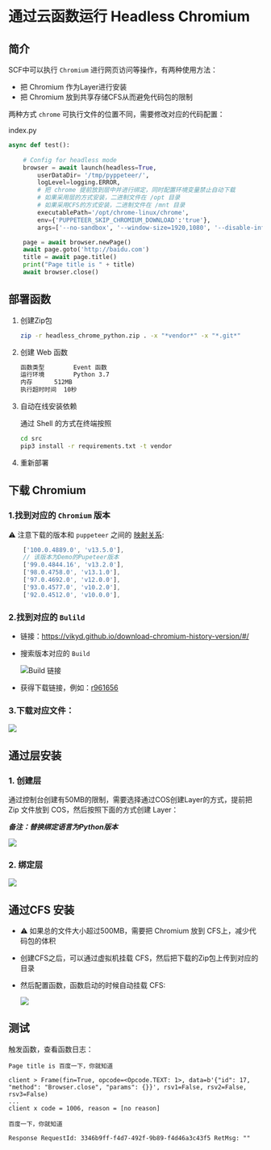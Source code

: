 # 通过云函数运行 Headless Chromium


## 简介

SCF中可以执行 `Chromium` 进行网页访问等操作，有两种使用方法：

- 把 Chromium 作为Layer进行安装
- 把 Chromium 放到共享存储CFS从而避免代码包的限制

两种方式 `chrome` 可执行文件的位置不同，需要修改对应的代码配置：

index.py

```python
async def test():
    
    # Config for headless mode
    browser = await launch(headless=True, 
        userDataDir= '/tmp/pyppeteer/', 
        logLevel=logging.ERROR, 
        # 把 chrome 提前放到层中并进行绑定，同时配置环境变量禁止自动下载
        # 如果采用层的方式安装，二进制文件在 /opt 目录
        # 如果采用CFS的方式安装，二进制文件在 /mnt 目录
        executablePath='/opt/chrome-linux/chrome', 
        env={'PUPPETEER_SKIP_CHROMIUM_DOWNLOAD':'true'}, 
        args=['--no-sandbox', '--window-size=1920,1080', '--disable-infobars'])

    page = await browser.newPage()
    await page.goto('http://baidu.com')
    title = await page.title()
    print("Page title is " + title)
    await browser.close()
```

## 部署函数

1. 创建Zip包

    ```bash
    zip -r headless_chrome_python.zip . -x "*vendor*" -x "*.git*"
    ```
2. 创建 Web 函数

    ```bash
    函数类型	    Event 函数
    运行环境	    Python 3.7
    内存	    512MB
    执行超时时间  10秒
    ```

3. 自动在线安装依赖

    通过 Shell 的方式在终端按照

    ```bash
    cd src
    pip3 install -r requirements.txt -t vendor
    ```
4. 重新部署

## 下载 Chromium

### 1.找到对应的 `Chromium` 版本

⚠️ 注意下载的版本和 `puppeteer` 之间的 [映射关系](https://github.com/puppeteer/puppeteer/blob/main/versions.js):

```js
    ['100.0.4889.0', 'v13.5.0'],
    // 该版本为Demo的Pupeteer版本
    ['99.0.4844.16', 'v13.2.0'],
    ['98.0.4758.0', 'v13.1.0'],
    ['97.0.4692.0', 'v12.0.0'],
    ['93.0.4577.0', 'v10.2.0'],
    ['92.0.4512.0', 'v10.0.0'],
```

### 2.找到对应的 `Bulild` 

- 链接：https://vikyd.github.io/download-chromium-history-version/#/
- 搜索版本对应的 `Build`

  ![Build 链接](https://user-images.githubusercontent.com/251222/158581688-b5a390aa-e969-4181-a8cc-428c65bf839a.png)

- 获得下载链接，例如：[r961656](https://www.googleapis.com/download/storage/v1/b/chromium-browser-snapshots/o/Linux_x64%2F961656%2Fchrome-linux.zip)

### 3.下载对应文件：

![](https://user-images.githubusercontent.com/251222/158582196-fb7c90bc-75b0-40f1-9d3a-cbf78611781f.png)


## 通过层安装

### 1. 创建层

通过控制台创建有50MB的限制，需要选择通过COS创建Layer的方式，提前把 Zip 文件放到 COS，然后按照下面的方式创建 Layer：

***备注：替换绑定语言为Python版本*** 


![](https://user-images.githubusercontent.com/251222/158583758-530e1d1d-41a1-4e38-82c4-3eb1f6c59aa3.png)

### 2. 绑定层

![](https://user-images.githubusercontent.com/251222/158590530-f592f3d2-a47a-421b-bc5d-230c963178a4.png)


## 通过CFS 安装

- ⚠️ 如果总的文件大小超过500MB，需要把 Chromium 放到 CFS上，减少代码包的体积
- 创建CFS之后，可以通过虚拟机挂载 CFS，然后把下载的Zip包上传到对应的目录
- 然后配置函数，函数启动的时候自动挂载 CFS:

  ![](https://user-images.githubusercontent.com/251222/158591094-ef6d5595-ee95-4594-b99c-0e85ee98e1d8.png)

## 测试

触发函数，查看函数日志：

```
Page title is 百度一下，你就知道

client > Frame(fin=True, opcode=<Opcode.TEXT: 1>, data=b'{"id": 17, "method": "Browser.close", "params": {}}', rsv1=False, rsv2=False, rsv3=False)
...
client x code = 1006, reason = [no reason]

百度一下，你就知道

Response RequestId: 3346b9ff-f4d7-492f-9b89-f4d46a3c43f5 RetMsg: ""
```
